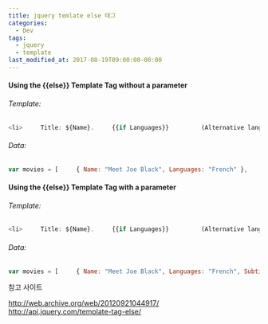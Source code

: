 ```yaml
---
title: jquery temlate else 태그
categories:
  - Dev
tags:
  - jquery
  - template
last_modified_at: 2017-08-19T09:00:00-00:00
---
```


#### Using the {{else}} Template Tag without a parameter

###### Template:

```javascript
<li>     Title: ${Name}.     {{if Languages}}         (Alternative languages: ${Languages}).     {{else}}         (Available only in the original version).     {{/if}} </li> 
```

###### Data:

```javascript
var movies = [     { Name: "Meet Joe Black", Languages: "French" },     { Name: "The Mighty" },     { Name: "City Hunter", Languages: "Mandarin and Cantonese" } ]; 
```

#### Using the {{else}} Template Tag with a parameter

###### Template:

```javascript
<li>     Title: ${Name}.     {{if Languages}}         (Alternative languages: ${Languages}).     {{else Subtitles}}          (Original language only. Subtitles in ${Subtitles}).     {{else}}          (Original version only, without subtitles).     {{/if}} </li> 
```

###### Data:

```javascript
var movies = [     { Name: "Meet Joe Black", Languages: "French", Subtitles: "English" },     { Name: "The Mighty", Subtitles: "French and Spanish" },     { Name: "The Mighty" },     { Name: "City Hunter", Languages: "Mandarin and Cantonese" } ];
```

참고 사이트

http://web.archive.org/web/20120921044917/
http://api.jquery.com/template-tag-else/